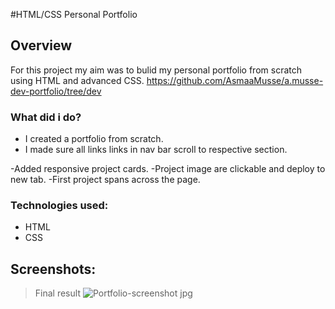 #HTML/CSS Personal Portfolio

## Overview

For this project my aim was to bulid my personal portfolio from scratch using HTML and advanced CSS.
https://github.com/AsmaaMusse/a.musse-dev-portfolio/tree/dev

### What did i do?
- I created a portfolio from scratch.
- I made sure all links links in nav bar scroll to respective section.

-Added responsive project cards.
-Project image are clickable and deploy to new tab.
-First project spans across the page.

### Technologies used:

- HTML
- CSS

## Screenshots:
> Final result
![Portfolio-screenshot jpg](./assets/images/Portfolio-screenshot.jpg)

